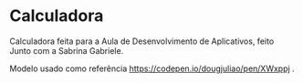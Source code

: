# Calculadora
Calculadora feita para a Aula de Desenvolvimento de Aplicativos, feito Junto com a Sabrina Gabriele.


Modelo usado como referência https://codepen.io/dougjuliao/pen/XWxppj .
